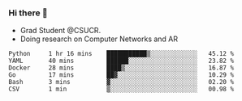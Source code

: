 ### Hi there 👋
- Grad Student @CSUCR. 
- Doing research on Computer Networks and AR
<!--START_SECTION:waka-->

```text
Python     1 hr 16 mins    ███████████▒░░░░░░░░░░░░░   45.12 %
YAML       40 mins         ██████░░░░░░░░░░░░░░░░░░░   23.82 %
Docker     28 mins         ████▒░░░░░░░░░░░░░░░░░░░░   16.87 %
Go         17 mins         ██▓░░░░░░░░░░░░░░░░░░░░░░   10.29 %
Bash       3 mins          ▓░░░░░░░░░░░░░░░░░░░░░░░░   02.20 %
CSV        1 min           ▒░░░░░░░░░░░░░░░░░░░░░░░░   00.98 %
```

<!--END_SECTION:waka-->
<!--
**jluo117/jluo117** is a ✨ _special_ ✨ repository because its `README.md` (this file) appears on your GitHub profile.

Here are some ideas to get you started:

- 🔭 I’m currently working on ...
- 🌱 I’m currently learning ...
- 👯 I’m looking to collaborate on ...
- 🤔 I’m looking for help with ...
- 💬 Ask me about ...
- 📫 How to reach me: ...
- 😄 Pronouns: ...
- ⚡ Fun fact: ...
-->
